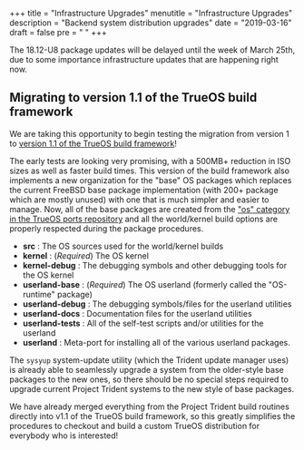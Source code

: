 +++
title = "Infrastructure Upgrades"
menutitle = "Infrastructure Upgrades"
description = "Backend system distribution upgrades"
date = "2019-03-16"
draft = false
pre = "<i class='fa fa-globe'></i>	"
+++

The 18.12-U8 package updates will be delayed until the week of March 25th, due to some importance infrastructure updates that are happening right now. 

## Migrating to version 1.1 of the TrueOS build framework

We are taking this opportunity to begin testing the migration from version 1 to [version 1.1 of the TrueOS build framework](https://github.com/trueos/build)!

The early tests are looking very promising, with a 500MB+ reduction in ISO sizes as well as faster build times. This version of the build framework also implements a new organization for the "base" OS packages which replaces the current FreeBSD base package implementation (with 200+ package which are mostly unused) with one that is much simpler and easier to manage. Now, all of the base packages are created from the ["os" category in the TrueOS ports repository](https://github.com/trueos/trueos-ports/tree/trueos-master/os) and all the world/kernel build options are properly respected during the package procedures.

* **src** : The OS sources used for the world/kernel builds
* **kernel** : (*Required*) The OS kernel
* **kernel-debug** : The debugging symbols and other debugging tools for the OS kernel
* **userland-base** : (*Required*) The OS userland (formerly called the "OS-runtime" package)
* **userland-debug** : The debugging symbols/files for the userland utilities
* **userland-docs** : Documentation files for the userland utilities
* **userland-tests** : All of the self-test scripts and/or utilities for the userland
* **userland** : Meta-port for installing all of the various userland packages.

The `sysyup` system-update utility (which the Trident update manager uses) is already able to seamlessly upgrade a system from the older-style base packages to the new ones, so there should be no special steps required to upgrade current Project Trident systems to the new style of base packages.


We have already merged everything from the Project Trident build routines directly into v1.1 of the TrueOS build framework, so this greatly simplifies the procedures to checkout and build a custom TrueOS distribution for everybody who is interested!
